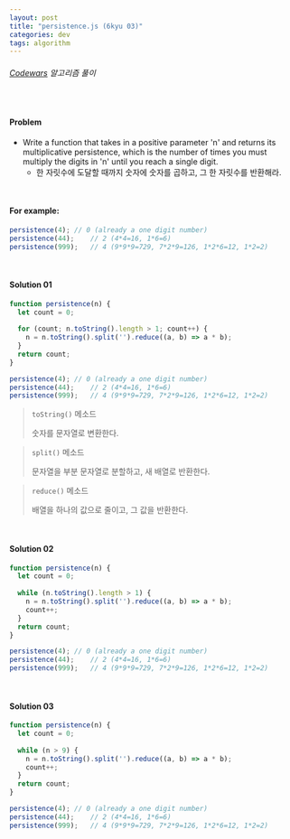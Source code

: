 ```yaml
---
layout: post
title: "persistence.js (6kyu 03)"
categories: dev
tags: algorithm
---
```


###### [Codewars](https://www.codewars.com) 알고리즘 풀이

<br>

#### Problem

- Write a function that takes in a positive parameter 'n' and returns its multiplicative persistence, which is the number of times you must multiply the digits in 'n' until you reach a single digit.
  - 한 자릿수에 도달할 때까지 숫자에 숫자를 곱하고, 그 한 자릿수를 반환해라.

<br>

#### For example:

```js
persistence(4);	// 0 (already a one digit number)
persistence(44);	// 2 (4*4=16, 1*6=6)
persistence(999);	// 4 (9*9*9=729, 7*2*9=126, 1*2*6=12, 1*2=2)
```

<br>

#### Solution 01

```js
function persistence(n) {
  let count = 0;
  
  for (count; n.toString().length > 1; count++) {
    n = n.toString().split('').reduce((a, b) => a * b);
  }
  return count;
}

persistence(4);	// 0 (already a one digit number)
persistence(44);	// 2 (4*4=16, 1*6=6)
persistence(999);	// 4 (9*9*9=729, 7*2*9=126, 1*2*6=12, 1*2=2)
```

> `toString()` 메소드
>
> 숫자를 문자열로 변환한다.

> `split()` 메소드
>
> 문자열을 부분 문자열로 분할하고, 새 배열로 반환한다.

> `reduce()` 메소드
>
> 배열을 하나의 값으로 줄이고, 그 값을 반환한다.

<br>

#### Solution 02

```js
function persistence(n) {
  let count = 0;
  
  while (n.toString().length > 1) {
    n = n.toString().split('').reduce((a, b) => a * b);
    count++;
  }
  return count;
}

persistence(4);	// 0 (already a one digit number)
persistence(44);	// 2 (4*4=16, 1*6=6)
persistence(999);	// 4 (9*9*9=729, 7*2*9=126, 1*2*6=12, 1*2=2)
```

<br>

#### Solution 03

```js
function persistence(n) {
  let count = 0;
  
  while (n > 9) {
    n = n.toString().split('').reduce((a, b) => a * b);
    count++;
  }
  return count;
}

persistence(4);	// 0 (already a one digit number)
persistence(44);	// 2 (4*4=16, 1*6=6)
persistence(999);	// 4 (9*9*9=729, 7*2*9=126, 1*2*6=12, 1*2=2)
```

